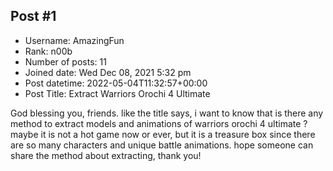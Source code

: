 ## Post #1
- Username: AmazingFun
- Rank: n00b
- Number of posts: 11
- Joined date: Wed Dec 08, 2021 5:32 pm
- Post datetime: 2022-05-04T11:32:57+00:00
- Post Title: Extract Warriors Orochi 4 Ultimate

God blessing you, friends.
like the title says, i want to know that is there any method to extract models and animations of warriors orochi 4 ultimate ?
maybe it is not a hot game now or ever, but it is a treasure box since there are so many characters and unique battle animations.
hope someone can  share the method about extracting, thank you!
